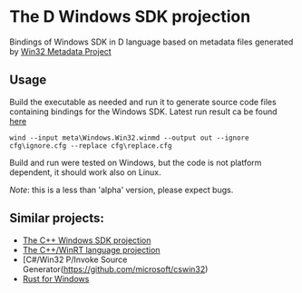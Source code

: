 # The D Windows SDK projection

Bindings of Windows SDK in D language based on metadata files generated by [Win32 Metadata Project](https://github.com/microsoft/win32metadata/)

## Usage

Build the executable as needed and run it to generate source code files containing bindings for the Windows SDK. Latest run result ca be found [here](https://github.com/rumbu13/windows-d/tree/master/out/windows) 

```
wind --input meta\Windows.Win32.winmd --output out --ignore cfg\ignore.cfg --replace cfg\replace.cfg 
```

Build and run were tested on Windows, but the code is not platform dependent, it should work also on Linux.

*Note*: this is a less than 'alpha' version, please expect bugs.

## Similar projects:

- [The C++ Windows SDK projection](https://github.com/microsoft/cppwin32)
- [The C++/WinRT language projection](https://github.com/microsoft/cppwinrt)
- [C#/Win32 P/Invoke Source Generator(https://github.com/microsoft/cswin32)
- [Rust for Windows](https://github.com/microsoft/windows-rs)
